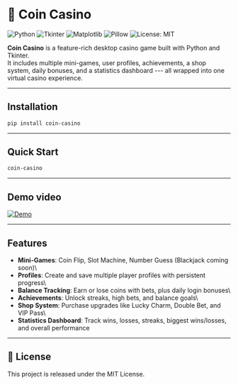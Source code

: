 # 🎰 Coin Casino

![Python](https://img.shields.io/badge/python-3.8%2B-blue.svg)
![Tkinter](https://img.shields.io/badge/gui-tkinter-green.svg)
![Matplotlib](https://img.shields.io/badge/plotting-matplotlib-orange.svg)
![Pillow](https://img.shields.io/badge/images-pillow-lightblue.svg)
![License: MIT](https://img.shields.io/badge/license-MIT-yellow.svg)

**Coin Casino** is a feature-rich desktop casino game built with Python
and Tkinter.\
It includes multiple mini-games, user profiles, achievements, a shop
system, daily bonuses, and a statistics dashboard --- all wrapped into
one virtual casino experience.

------------------------------------------------------------------------

## Installation

``` bash
pip install coin-casino
```

------------------------------------------------------------------------

## Quick Start

``` bash
coin-casino
```

------------------------------------------------------------------------

## Demo video

[![Demo](clip.gif)](https://www.youtube.com/watch?v=hNo6dco5zQo)

------------------------------------------------------------------------

## Features

-   **Mini-Games**: Coin Flip, Slot Machine, Number Guess (Blackjack
    coming soon)\
-   **Profiles**: Create and save multiple player profiles with
    persistent progress\
-   **Balance Tracking**: Earn or lose coins with bets, plus daily login
    bonuses\
-   **Achievements**: Unlock streaks, high bets, and balance goals\
-   **Shop System**: Purchase upgrades like Lucky Charm, Double Bet, and
    VIP Pass\
-   **Statistics Dashboard**: Track wins, losses, streaks, biggest
    wins/losses, and overall performance

------------------------------------------------------------------------


## 📜 License

This project is released under the MIT License.
